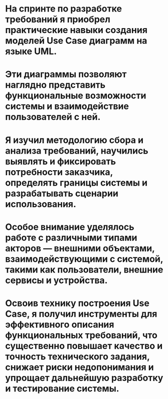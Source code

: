 # На спринте по разработке требований я приобрел практические навыки создания моделей Use Case диаграмм на языке UML. 
# Эти диаграммы позволяют наглядно представить функциональные возможности системы и взаимодействие пользователей с ней. 
# Я изучил методологию сбора и анализа требований, научились выявлять и фиксировать потребности заказчика, определять границы системы и разрабатывать сценарии использования. 
# Особое внимание уделялось работе с различными типами акторов — внешними объектами, взаимодействующими с системой, такими как пользователи, внешние сервисы и устройства. 
# Освоив технику построения Use Case, я получил инструменты для эффективного описания функциональных требований, что существенно повышает качество и точность технического задания, снижает риски недопонимания и упрощает дальнейшую разработку и тестирование системы.
